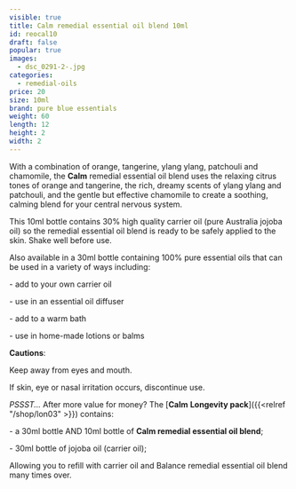 ```yaml
---
visible: true
title: Calm remedial essential oil blend 10ml
id: reocal10
draft: false
popular: true
images:
  - dsc_0291-2-.jpg
categories:
  - remedial-oils
price: 20
size: 10ml
brand: pure blue essentials
weight: 60
length: 12
height: 2
width: 2
---
```

With a combination of orange, tangerine, ylang ylang, patchouli and chamomile, the **Calm** remedial essential oil blend uses the relaxing citrus tones of orange and tangerine, the rich, dreamy scents of ylang ylang and patchouli, and the gentle but effective chamomile to create a soothing, calming blend for your central nervous system.

This 10ml bottle contains 30% high quality carrier oil (pure Australia jojoba oil) so the remedial essential oil blend is ready to be safely applied to the skin. Shake well before use.

Also available in a 30ml bottle containing 100% pure essential oils that can be used in a variety of ways including:

\- add to your own carrier oil

\- use in an essential oil diffuser

\- add to a warm bath

\- use in home-made lotions or balms

**Cautions**:

Keep away from eyes and mouth.

If skin, eye or nasal irritation occurs, discontinue use.



*PSSST...* After more value for money? The [**Calm** **Longevity pack**]({{<relref "/shop/lon03" >}}) contains:

\- a 30ml bottle AND 10ml bottle of **Calm remedial essential oil blend**;

\- 30ml bottle of jojoba oil (carrier oil);

Allowing you to refill with carrier oil and Balance remedial essential oil blend many times over.